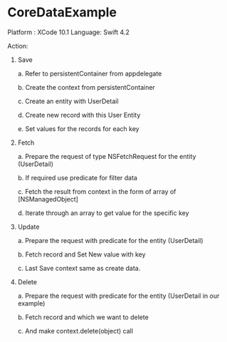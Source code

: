 # CoreDataExample

Platform : XCode 10.1 
Language: Swift 4.2


Action:

1. Save

      
      a. Refer to persistentContainer from appdelegate
      
      b. Create the context from persistentContainer
      
      c. Create an entity with UserDetail
      
      d. Create new record with this User Entity
      
      e. Set values for the records for each key
      
      
2. Fetch

      a. Prepare the request of type NSFetchRequest for the entity (UserDetail)
      
      b. If required use predicate for filter data
      
      c. Fetch the result from context in the form of array of [NSManagedObject]
      
      d. Iterate through an array to get value for the specific key
      
3. Update

      a. Prepare the request with predicate for the entity (UserDetail)
      
      b. Fetch record and Set New value with key
      
      c. Last Save context same as create data.
      
3. Delete

      a. Prepare the request with predicate for the entity (UserDetail in our example)
      
      b. Fetch record and which we want to delete
      
      c. And make context.delete(object) call 
